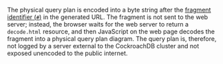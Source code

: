 The physical query plan is encoded into a byte string after the [fragment identifier (`#`)](https://en.wikipedia.org/wiki/Fragment_identifier) in the generated URL. The fragment is not sent to the web server; instead, the browser waits for the web server to return a `decode.html` resource, and then JavaScript on the web page decodes the fragment into a physical query plan diagram. The query plan is, therefore, not logged by a server external to the CockroachDB cluster and not exposed unencoded to the public internet.

